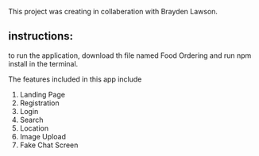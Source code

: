 This project was creating in collaberation with Brayden Lawson. 

## instructions:
to run the application, download th file named Food Ordering and run npm install in the terminal.

The features included in this app include

1. Landing Page
2. Registration
3. Login
4. Search
5. Location
6. Image Upload
7. Fake Chat Screen
